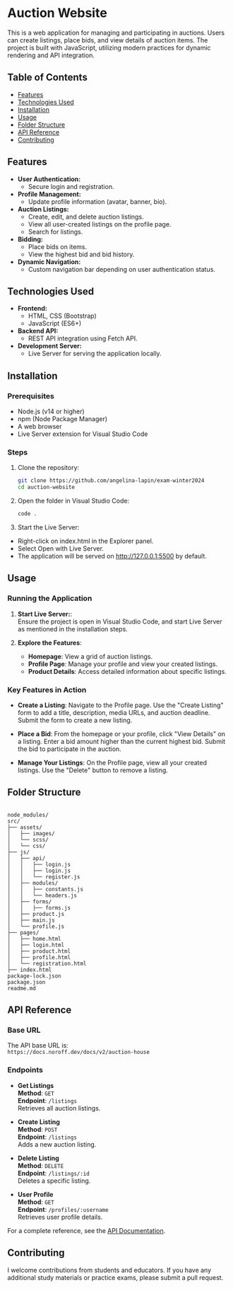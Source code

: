 # Auction Website

This is a web application for managing and participating in auctions. Users can create listings, place bids, and view details of auction items. The project is built with JavaScript, utilizing modern practices for dynamic rendering and API integration.

## Table of Contents

- [Features](#features)
- [Technologies Used](#technologies-used)
- [Installation](#installation)
- [Usage](#usage)
- [Folder Structure](#folder-structure)
- [API Reference](#api-reference)
- [Contributing](#contributing)

## Features

- **User Authentication:**
  - Secure login and registration.
- **Profile Management:**
  - Update profile information (avatar, banner, bio).
- **Auction Listings:**
  - Create, edit, and delete auction listings.
  - View all user-created listings on the profile page.
  - Search for listings.
- **Bidding:**
  - Place bids on items.
  - View the highest bid and bid history.
- **Dynamic Navigation:**
  - Custom navigation bar depending on user authentication status.

## Technologies Used

- **Frontend:**
  - HTML, CSS (Bootstrap)
  - JavaScript (ES6+)
- **Backend API:**
  - REST API integration using Fetch API.
- **Development Server:**
  - Live Server for serving the application locally.

## Installation

### Prerequisites

- Node.js (v14 or higher)
- npm (Node Package Manager)
- A web browser
- Live Server extension for Visual Studio Code

### Steps

1. Clone the repository:

   ```bash
   git clone https://github.com/angelina-lapin/exam-winter2024
   cd auction-website
   ```

2. Open the folder in Visual Studio Code:

   ```bash
   code .
   ```

3. Start the Live Server:

- Right-click on index.html in the Explorer panel.
- Select Open with Live Server.
- The application will be served on http://127.0.0.1:5500 by default.

## Usage

### Running the Application

1. **Start Live Server:**:  
   Ensure the project is open in Visual Studio Code, and start Live Server as mentioned in the installation steps.

2. **Explore the Features**:

   - **Homepage**: View a grid of auction listings.
   - **Profile Page**: Manage your profile and view your created listings.
   - **Product Details**: Access detailed information about specific listings.

### Key Features in Action

- **Create a Listing**:
  Navigate to the Profile page.
  Use the "Create Listing" form to add a title, description, media URLs, and auction deadline.
  Submit the form to create a new listing.

- **Place a Bid**:
  From the homepage or your profile, click "View Details" on a listing.
  Enter a bid amount higher than the current highest bid.
  Submit the bid to participate in the auction.

- **Manage Your Listings**:
  On the Profile page, view all your created listings.
  Use the "Delete" button to remove a listing.

## Folder Structure

```

node_modules/
src/
├── assets/
│   ├── images/
│   └── scss/
│   └── css/
├── js/
│   ├── api/
│   │   ├── login.js
│   │   ├── login.js
│   │   └── register.js
│   ├── modules/
│   │   ├── constants.js
│   │   └── headers.js
│   ├── forms/
│   │   ├── forms.js
│   ├── product.js
│   ├── main.js
│   └── profile.js
├── pages/
│   ├── home.html
│   ├── login.html
│   ├── product.html
│   ├── profile.html
│   └── registration.html
├── index.html
package-lock.json
package.json
readme.md

```

## API Reference

### Base URL

The API base URL is:  
`https://docs.noroff.dev/docs/v2/auction-house`

### Endpoints

- **Get Listings**  
  **Method**: `GET`  
  **Endpoint**: `/listings`  
  Retrieves all auction listings.

- **Create Listing**  
  **Method**: `POST`  
  **Endpoint**: `/listings`  
  Adds a new auction listing.

- **Delete Listing**  
  **Method**: `DELETE`  
  **Endpoint**: `/listings/:id`  
  Deletes a specific listing.

- **User Profile**  
  **Method**: `GET`  
  **Endpoint**: `/profiles/:username`  
  Retrieves user profile details.

For a complete reference, see the [API Documentation](https://docs.noroff.dev/docs/v2/auction-house).

## Contributing

I welcome contributions from students and educators. If you have any additional study materials or practice exams, please submit a pull request.


